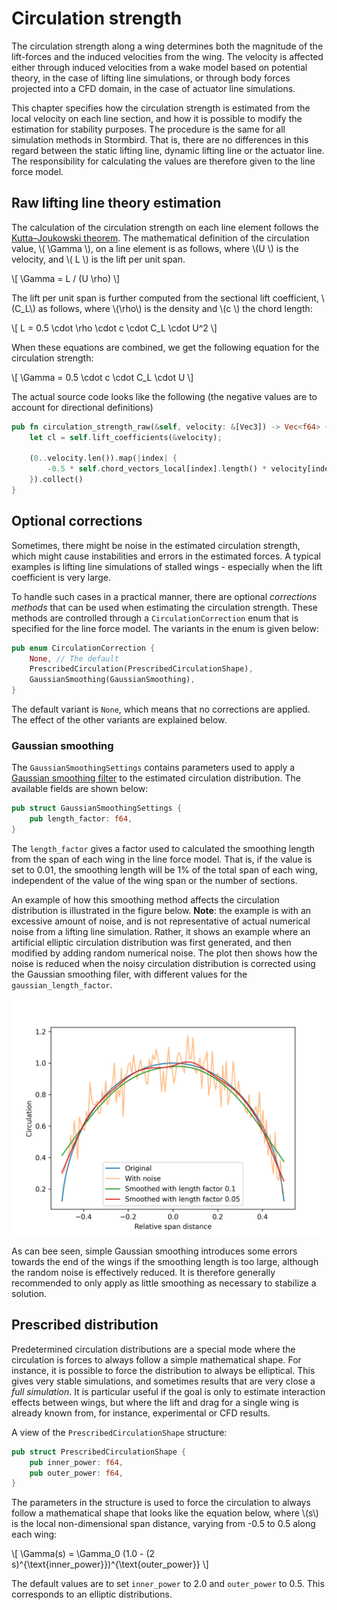 # Circulation strength

The circulation strength along a wing determines both the magnitude of the lift-forces and the induced velocities from the wing. The velocity is affected either through induced velocities from a wake model based on potential theory, in the case of lifting line simulations, or through body forces projected into a CFD domain, in the case of actuator line simulations.

This chapter specifies how the circulation strength is estimated from the local velocity on each line section, and how it is possible to modify the estimation for stability purposes. The procedure is the same for all simulation methods in Stormbird. That is, there are no differences in this regard between the static lifting line, dynamic lifting line or the actuator line. The responsibility for calculating the values are therefore given to the line force model.

## Raw lifting line theory estimation
The calculation of the circulation strength on each line element follows the [Kutta–Joukowski theorem](https://en.wikipedia.org/wiki/Kutta%E2%80%93Joukowski_theorem). The mathematical definition of the circulation value, \\( \Gamma \\), on a line element is as follows, where \\(U \\) is the velocity, and \\( L \\) is the lift per unit span.

\\[
    \Gamma = L / (U \rho)
\\]

The lift per unit span is further computed from the sectional lift coefficient, \\(C_L\\) as follows, where \\(\rho\\) is the density and \\(c \\) the chord length:

\\[
    L = 0.5 \cdot \rho \cdot c \cdot C_L \cdot U^2 
\\]

When these equations are combined, we get the following equation for the circulation strength:

\\[
    \Gamma = 0.5 \cdot c \cdot C_L \cdot U 
\\]

The actual source code looks like the following (the negative values are to account for directional definitions)

```rust
pub fn circulation_strength_raw(&self, velocity: &[Vec3]) -> Vec<f64> {
    let cl = self.lift_coefficients(&velocity);

    (0..velocity.len()).map(|index| {
        -0.5 * self.chord_vectors_local[index].length() * velocity[index].length() * cl[index]
    }).collect()
}
```

## Optional corrections

Sometimes, there might be noise in the estimated circulation strength, which might cause instabilities and errors in the estimated forces. A typical examples is lifting line simulations of stalled wings - especially when the lift coefficient is very large.

To handle such cases in a practical manner, there are optional *corrections methods* that can be used when estimating the circulation strength. These methods are controlled through a `CirculationCorrection` enum that is specified for the line force model. The variants in the enum is given below:

```rust
pub enum CirculationCorrection {
    None, // The default
    PrescribedCirculation(PrescribedCirculationShape),
    GaussianSmoothing(GaussianSmoothing),
}
```

The default variant is `None`, which means that no corrections are applied. The effect of the other variants are explained below. 

### Gaussian smoothing

The `GaussianSmoothingSettings` contains parameters used to apply a [Gaussian smoothing filter](https://en.wikipedia.org/wiki/Kernel_smoother) to the estimated circulation distribution. The available fields are shown below:

```rust
pub struct GaussianSmoothingSettings {
    pub length_factor: f64,
}
```

The `length_factor` gives a factor used to calculated the smoothing length from the span of each wing in the line force model. That is, if the value is set to 0.01, the smoothing length will be 1% of the total span of each wing, independent of the value of the wing span or the number of sections.


An example of how this smoothing method affects the circulation distribution is illustrated in the figure below. **Note**: the example is with an excessive amount of noise, and is not representative of actual numerical noise from a lifting line simulation. Rather, it shows an example where an artificial elliptic circulation distribution was first generated, and then modified by adding random numerical noise. The plot then shows how the noise is reduced when the noisy circulation distribution is corrected using the Gaussian smoothing filer, with different values for the `gaussian_length_factor`.

![Gaussian smoothing example](figures/gaussian_smoothing_example.png)

As can bee seen, simple Gaussian smoothing introduces some errors towards the end of the wings if the smoothing length is too large, although the random noise is effectively reduced. It is therefore generally recommended to only apply as little smoothing as necessary to stabilize a solution. 

## Prescribed distribution

Predetermined circulation distributions are a special mode where the circulation is forces to always follow a simple mathematical shape. For instance, it is possible to force the distribution to always be elliptical. This gives very stable simulations, and sometimes results that are very close a *full simulation*. It is particular useful if the goal is only to estimate interaction effects between wings, but where the lift and drag for a single wing is already known from, for instance, experimental or CFD results.

A view of the `PrescribedCirculationShape` structure: 

```rust
pub struct PrescribedCirculationShape {
    pub inner_power: f64,
    pub outer_power: f64,
}
```

The parameters in the structure is used to force the circulation to always follow a mathematical shape that looks like the equation below, where \\(s\\) is the local non-dimensional span distance, varying from -0.5 to 0.5 along each wing:

\\[
    \Gamma(s) = \Gamma_0 (1.0 - (2 s)^{\text{inner_power}})^{\text{outer_power}}
\\]

The default values are to set `inner_power` to 2.0 and `outer_power` to 0.5. This corresponds to an elliptic distributions.


